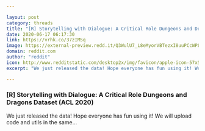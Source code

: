 ```yaml
---

layout: post
category: threads
title: "[R] Storytelling with Dialogue: A Critical Role Dungeons and Dragons Dataset (ACL 2020)"
date: 2020-06-17 06:17:30
link: https://vrhk.co/37zIMSq
image: https://external-preview.redd.it/Q3WulU7_L8eMyorVBTezxI8uuPCcWPLkmbb0mWkg88s.jpg?width=420&height=219.895287958&auto=webp&crop=420:219.895287958,smart&s=0d8f0158a7c853690d706c890c95fed961ea80a7
domain: reddit.com
author: "reddit"
icon: http://www.redditstatic.com/desktop2x/img/favicon/apple-icon-57x57.png
excerpt: "We just released the data! Hope everyone has fun using it! We will upload code and utils in the same..."

---
```


### [R] Storytelling with Dialogue: A Critical Role Dungeons and Dragons Dataset (ACL 2020)

We just released the data! Hope everyone has fun using it! We will upload code and utils in the same...